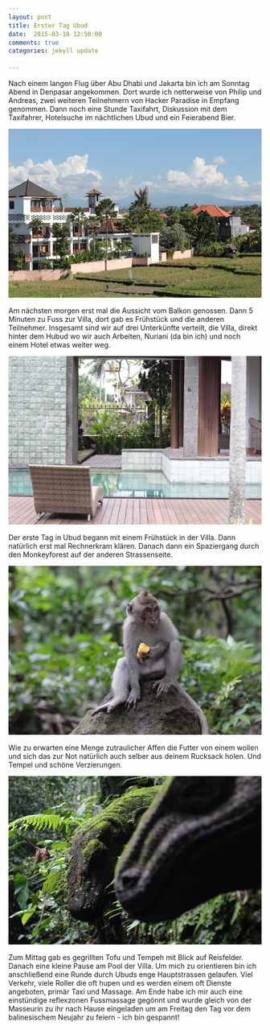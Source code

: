 ```yaml
---
layout: post
title: Erster Tag Ubud
date:  2015-03-18 12:50:00 
comments: true
categories: jekyll update

---
```


Nach einem langen Flug über Abu Dhabi und Jakarta bin ich am Sonntag Abend in Denpasar angekommen. Dort wurde ich netterweise von Philip und Andreas, zwei weiteren Teilnehmern von Hacker Paradise in Empfang genommen. Dann noch eine Stunde Taxifahrt, Diskussion mit dem Taxifahrer, Hotelsuche im nächtlichen Ubud und ein Feierabend Bier.

![Aussicht vom Hotelzimmer](https://raw.githubusercontent.com/chicarrida/chicarrida.github.io/master/images/_aussicht.JPG)

Am nächsten morgen erst mal die Aussicht vom Balkon genossen. Dann 5 Minuten zu Fuss zur Villa, dort gab es Frühstück und die anderen Teilnehmer. 
Insgesamt sind wir auf drei Unterkünfte verteilt, die Villa, direkt hinter dem Hubud wo wir auch Arbeiten, Nuriani (da bin ich) und noch einem Hotel etwas weiter weg. 

![Der kleine Pool der Villa](https://raw.githubusercontent.com/chicarrida/chicarrida.github.io/master/images/_villa.JPG)

Der erste Tag in Ubud begann mit einem Frühstück in der Villa. Dann natürlich erst mal Rechnerkram klären. Danach dann ein Spaziergang durch den Monkeyforest auf der anderen Strassenseite.

![Affe im Monkeyforrest](https://raw.githubusercontent.com/chicarrida/chicarrida.github.io/master/images/_affe.JPG)
 
Wie zu erwarten eine Menge zutraulicher Affen die Futter von einem wollen und sich das zur Not natürlich auch selber aus deinem Rucksack holen. Und Tempel und schöne Verzierungen.

![Verzierung](https://raw.githubusercontent.com/chicarrida/chicarrida.github.io/master/images/_echsen.JPG)

Zum Mittag gab es gegrillten Tofu und Tempeh mit Blick auf Reisfelder. Danach eine kleine Pause am Pool der Villa. Um mich zu orientieren bin ich anschließend eine Runde durch Ubuds enge Hauptstrassen gelaufen. Viel Verkehr, viele Roller die oft hupen und es werden einem oft Dienste angeboten, primär Taxi und Massage. Am Ende habe ich mir auch eine einstündige reflexzonen Fussmassage gegönnt und wurde gleich von der Masseurin zu ihr nach Hause eingeladen um am Freitag den Tag vor dem balinesischem Neujahr zu feiern - ich bin gespannt!
